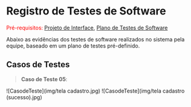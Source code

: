 # Registro de Testes de Software

<span style="color:red">Pré-requisitos: <a href="04-Projeto de Interface.md"> Projeto de Interface</a></span>, <a href="08-Plano de Testes de Software.md"> Plano de Testes de Software</a>

Abaixo as evidências dos testes de software realizados no sistema pela equipe, baseado em um plano de testes pré-definido.

## Casos de Testes

> **Caso de Teste 05**:

![CasodeTeste](img/tela cadastro.jpg)
![CasodeTeste](img/tela cadastro (sucesso).jpg)
